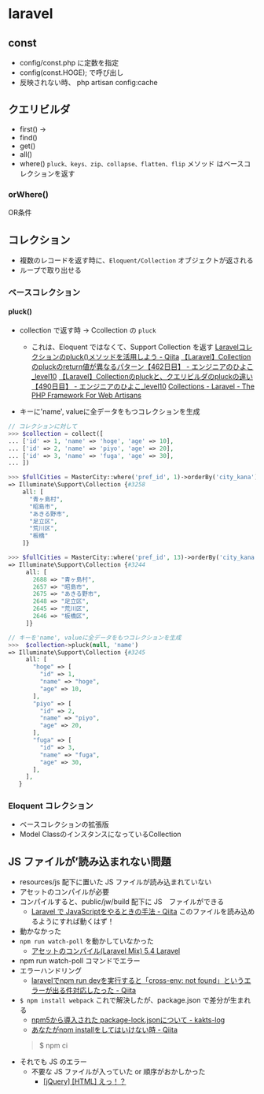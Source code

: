 # laravel
## const
- config/const.php に定数を指定
- config(const.HOGE); で呼び出し
- 反映されない時、
php artisan config:cache

## クエリビルダ
- first() ->
- find()
- get()
- all()
- where()
`pluck、keys、zip、collapse、flatten、flip` メソッド はベースコレクションを返す

### orWhere()
OR条件

## コレクション
- 複数のレコードを返す時に、`Eloquent/Collection` オブジェクトが返される
- ループで取り出せる

### ベースコレクション

#### pluck()
- collection で返す時 -> Ccollection の `pluck`
  - これは、Eloquent ではなくて、Support Collection を返す
[Laravelコレクションのpluck()メソッドを活用しよう - Qiita](https://qiita.com/jacksuzuki/items/eae943735bda747be09c)
[【Laravel】Collectionのpluckのreturn値が異なるパターン【462日目】 - エンジニアのひよこ_level10](https://www.nyamucoro.com/entry/2019/01/18/222021)
[【Laravel】Collectionのpluckと、クエリビルダのpluckの違い【490日目】 - エンジニアのひよこ_level10](https://www.nyamucoro.com/entry/2019/02/15/194330)
[Collections - Laravel - The PHP Framework For Web Artisans](https://laravel.com/docs/5.8/collections#method-pluck)


- キーに'name', valueに全データをもつコレクションを生成
```php
// コレクションに対して
>>> $collection = collect([
... ['id' => 1, 'name' => 'hoge', 'age' => 10],
... ['id' => 2, 'name' => 'piyo', 'age' => 20],
... ['id' => 3, 'name' => 'fuga', 'age' => 30],
... ])

>>> $fullCities = MasterCity::where('pref_id', 1)->orderBy('city_kana')->pluck('city_name');
=> Illuminate\Support\Collection {#3258
    all: [
      "青ヶ島村",
      "昭島市",
      "あきる野市",
      "足立区",
      "荒川区",
      "板橋"
    ]}

>>> $fullCities = MasterCity::where('pref_id', 13)->orderBy('city_kana')->pluck('city_name', 'id')
=> Illuminate\Support\Collection {#3244
     all: [
       2688 => "青ヶ島村",
       2657 => "昭島市",
       2675 => "あきる野市",
       2648 => "足立区",
       2645 => "荒川区",
       2646 => "板橋区",
     ]}

// キーを'name', valueに全データをもつコレクションを生成
>>>  $collection->pluck(null, 'name')
=> Illuminate\Support\Collection {#3245
     all: [
       "hoge" => [
         "id" => 1,
         "name" => "hoge",
         "age" => 10,
       ],
       "piyo" => [
         "id" => 2,
         "name" => "piyo",
         "age" => 20,
       ],
       "fuga" => [
         "id" => 3,
         "name" => "fuga",
         "age" => 30,
       ],
     ],
   }
```

### Eloquent コレクション
- ベースコレクションの拡張版
- Model ClassのインスタンスになっているCollection


## JS ファイルが’読み込まれない問題
- resources/js 配下に置いた JS ファイルが読み込まれていない
- アセットのコンパイルが必要
- コンパイルすると、public/jw/build 配下に JS　ファイルができる
  - [Laravel で JavaScriptをやるときの手法 - Qiita](https://qiita.com/ntm718/items/fed0e1060557a4e28ef3)
このファイルを読み込めるようにすれば動くはず！
- 動かなかった
- `npm run watch-poll` を動かしていなかった
  - [アセットのコンパイル(Laravel Mix) 5.4 Laravel](https://readouble.com/laravel/5.4/ja/mix.html)
- npm run watch-poll コマンドでエラー
- エラーハンドリング
  - [laravelでnpm run devを実行すると「cross-env: not found」というエラーが出る件対応したった - Qiita](https://qiita.com/Yorinton/items/fd9dae33c6748abcdfbc)
- `$ npm install webpack`
これで解決したが、package.json で差分が生まれる
  - [npm5から導入された package-lock.jsonについて - kakts-log](http://kakts-tec.hatenablog.com/entry/2017/06/05/020037)
  - [あなたがnpm installをしてはいけない時 - Qiita](https://qiita.com/jigengineer/items/2b15797b850179cb8be0)
  > $ npm ci
- それでも JS のエラー
  - 不要な JS ファイルが入っていた or 順序がおかしかった
    - [[jQuery] [HTML] えっ！？ <script>にも読み込み順序とかあんの？ - Qiita](https://qiita.com/okkn/items/18c3f617c6fc34cdb6a2)

## ajax エラー
POST 500 (Internal Server Error)
[ajaxのエラー(500 internal server error)の解決方法 - バカンス駆動開発](https://egapool.hatenablog.com/entry/2016/09/03/163307)
[[Bootstrap3] モーダルからFormをSubmitする (Ajaxあり・なし) | AgoHack](https://agohack.com/bootstrap-modal-form-submit-ajax/)


# PHP
## explode(string $delimiter , string $string, [int limit]) : array
```php
>>> $hoge = "yui, hoge. piyo, fuga"
=> "yui, hoge. piyo, fuga"
>>> explode(',', $hoge )
=> [
     "yui",
     " hoge. piyo",
     " fuga",
   ]

//  limit
>>> explode(',', $hoge, 1)
=> [
     "yui, hoge. piyo, fuga",
   ]
>>>
>>> explode(',', $hoge, 2 )
=> [
     "yui",
     " hoge. piyo, fuga",
   ]
>>> explode(',', $hoge, -1 )
=> [
     "yui",
     " hoge. piyo",
   ]
>>> explode(',', $hoge, -3 )
=> []
>>> explode(',', $hoge, 3 )
=> [
     "yui",
     " hoge. piyo",
     " fuga",
   ]
```

## `$_COOKIE['name']`
cookie の情報を受け取る
dev tool -> Application -> Cookies -> Name / Value
## `setcookie('cookieName', 'value', 'expire')` もある
[PHPでクッキーを取得・送信する方法：$_COOKIE, setcookie() | UX MILK](https://uxmilk.jp/15008)


